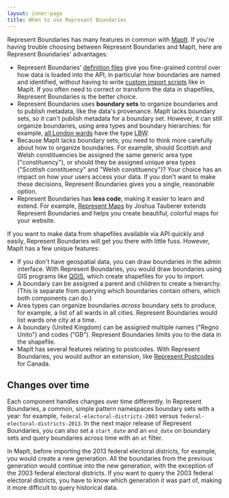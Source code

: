 ```yaml
---
layout: inner-page
title: When to use Represent Boundaries
---
```


Represent Boundaries has many features in common with [MapIt](https://mapit.mysociety.org/). If you're having trouble choosing between Represent Boundaries and MapIt, here are Represent Boundaries' advantages:

* Represent Boundaries' <a href="{{ site.baseurl }}/docs/import/">definition files</a> give you fine-grained control over how data is loaded into the API, in particular how boundaries are named and identified, without having to write [custom import scripts](https://github.com/mysociety/mapit/tree/master/mapit/management/commands) like in MapIt. If you often need to correct or transform the data in shapefiles, Represent Boundaries is the better choice.
* Represent Boundaries uses **boundary sets** to organize boundaries and to publish metadata, like the data's provenance. MapIt lacks boundary sets, so it can't publish metadata for a boundary set. However, it can still organize boundaries, using area types and boundary hierarchies: for example, [all London wards](http://mapit.mysociety.org/areas/LBW) have the type <abbr title="London borough ward">LBW</abbr>.
* Because MapIt lacks boundary sets, you need to think more carefully about how to organize boundaries. For example, should Scottish and Welsh constituencies be assigned the same generic area type ("constituency"), or should they be assigned unique area types ("Scottish constituency" and "Welsh constituency")? Your choice has an impact on how your users access your data. If you don't want to make these decisions, Represent Boundaries gives you a single, reasonable option.
* Represent Boundaries has **less code**, making it easier to learn and extend. For example, [Represent Maps](https://github.com/JoshData/represent-maps) by Joshua Tauberer extends Represent Boundaries and helps you create beautiful, colorful maps for your website.

If you want to make data from shapefiles available via API quickly and easily, Represent Boundaries will get you there with little fuss. However, MapIt has a few unique features:

* If you don't have geospatial data, you can draw boundaries in the admin interface. With Represent Boundaries, you would draw boundaries using GIS programs like [QGIS](http://www.qgis.org/), which create shapefiles for you to import.
* A boundary can be assigned a parent and children to create a hierarchy. (This is separate from querying which boundaries contain others, which both components can do.)
* Area types can organize boundaries *across* boundary sets to produce, for example, a list of all wards in all cities. Represent Boundaries would list wards one city at a time.
* A boundary (United Kingdom) can be assigned multiple names ("Regno Unito") and codes ("GB"). Represent Boundaries limits you to the data in the shapefile.
* MapIt has several features relating to postcodes. With Represent Boundaries, you would author an extension, like [Represent Postcodes](https://github.com/rhymeswithcycle/represent-postcodes/) for Canada.

## Changes over time

Each component handles changes over time differently. In Represent Boundaries, a common, simple pattern namespaces boundary sets with a year: for example, `federal-electoral-districts-2003` versus `federal-electoral-districts-2013`. In the next major release of Represent Boundaries, you can also set a `start_date` and an `end_date` on boundary sets and query boundaries across time with an `at` filter.

In MapIt, before importing the 2013 federal electoral districts, for example, you would create a new generation. All the boundaries from the previous generation would continue into the new generation, with the exception of the 2003 federal electoral districts. If you want to query the 2003 federal electoral districts, you have to know which generation it was part of, making it more difficult to query historical data.
